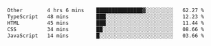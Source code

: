 <!--START_SECTION:waka-->

```txt
Other        4 hrs 6 mins    ███████████████▓░░░░░░░░░   62.27 %
TypeScript   48 mins         ███░░░░░░░░░░░░░░░░░░░░░░   12.23 %
HTML         45 mins         ███░░░░░░░░░░░░░░░░░░░░░░   11.44 %
CSS          34 mins         ██░░░░░░░░░░░░░░░░░░░░░░░   08.66 %
JavaScript   14 mins         █░░░░░░░░░░░░░░░░░░░░░░░░   03.66 %
```

<!--END_SECTION:waka-->